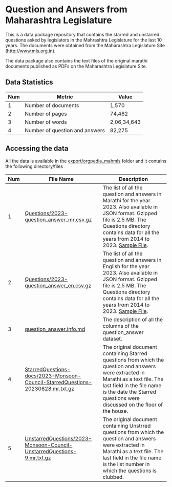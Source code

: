 # Question and Answers from Maharashtra Legislature

This is a data package repository that contains the starred and
unstarred questions asked by legislators in the Mahrashtra Legislature
for the last 10 years. The documents were obtained from the
Maharashtra Legislature Site (http://www.mls.org.in).

The data package also contains the text files of the original marathi
documents published as PDFs on the Maharashtra Legislature Site.

## Data Statistics

| **Num** | **Metric**                     | **Value**   |
| ------- | ------------------------------ | ----------- |
| 1       | Number of documents            |       1,570 |
| 2       | Number of pages                |      74,462 |
| 3       | Number of words                | 2,06,34,643 |
| 4       | Number of question and answers |      82,275 |

## Accessing the data

All the data is available in the [export/orgpedia_mahmls](export/orgpedia_mahmls/) folder and it contains the following directory/files

| **Num** | **File Name**                                                                  | **Description**                                                                                                                                                                                                                             |
| ---------- | ------------------------------------------------------------------------------ | ------------------------------------------------------------------------------------------------------------------------------------------------------------------------------------------------------------------------------------------- |
| 1          | [Questions/2023-question_answer_mr.csv.gz](export/orgpedia_mahmls/Questions/2023-question_answer_mr.csv.gz) | The list of all the question and answers in Marathi for the year 2023. Also available in JSON format. Gzipped file is 2.5 MB. The Questions directory contains data for all the years from 2014 to 2023. [Sample File](export/orgpedia_mahmls/question_answer_mr.sample.csv).                                     |
| 2          | [Questions/2023-question_answer_en.csv.gz](export/orgpedia_mahmls/Questions/2023-question_answer_en.csv.gz) | The list of all the question and answers in English for the year 2023. Also available in JSON format. Gzipped file is 2.5 MB. The Questions directory contains data for all the years from 2014 to 2023. [Sample File](export/orgpedia_mahmls/question_answer_en.sample.csv).                                     |
| 3          | [question_answer.info.md](export/orgpedia_mahmls/question_answer.info.md)                                   | The description of all the columns of the question_answer dataset.                                                                                                                                                                          |
| 4          | [StarredQuestions-docs/2023-Monsoon-Council-StarredQuestions-20230828.mr.txt.gz](export/orgpedia_mahmls/StarredQuestions-docs/2023-Monsoon-Council-StarredQuestions-20230828.mr.txt.gz) | The original document containing Starred questions from which the question and answers were extracted in Marathi as a text file. The last field in the file name is the date the Starred questions were discussed on the floor of the house. |
| 5          | [UnstarredQuestions/2023-Monsoon-Council-UnstarredQuestions-9.mr.txt.gz](export/orgpedia_mahmls/UnstarredQuestions-docs/2023-Monsoon-Council-UnstarredQuestions-9.mr.txt.gz)         | The original document containing Unstrred questions from which the question and answers were extracted in Marathi as a text file. The last field in the file name is the list number in which the questions is clubbed.                     |
